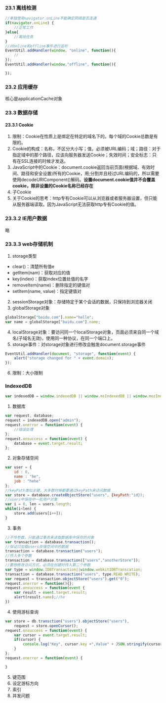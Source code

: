 ### 23.1 离线检测
```JavaScript
//单独使用navigator.onLine不能确定网络是否连通
if(navigator.onLine) {
    //正常工作
}else{
    //离线任务
}
//对online和offline事件进行监听
EventUtil.addHandler(window, "online", function(){
    //
});
EventUtil.addHandler(window,"offline", function(){

});
```
### 23.2 应用缓存
核心是applicationCache对象
### 23.3 数据存储
#### 23.3.1 Cookie
1. 限制：Cookie在性质上是绑定在特定的域名下的。每个域的Cookie总数是有限的。
2. Cookie的构成：名称，不区分大小写；值，必须被URL编码；域；路径：对于指定域中的那个路径，应该向服务器发送Cookie；失效时间；安全标志：只有在SSL连接的时候才发送。
3. JavaScript中的Cookie：document.cookie返回当前页面(根据域、有效时间、路径和安全设置)所有的Cookie，用;分割并且经过URL编码的，所以需要使用decodeURIComponent()解码。**设置document.cookie值并不会覆盖cookie，除非设置的Cookie名称已经存在**
4. 子Cookie
5. 关于Cookie的思考：http专有Cookie可以从浏览器或者服务器设置，但只能从服务器端读取。因为JavaScript无法获取http专有Cookie的值。

### 23.3.2 IE用户数据
略
### 23.3.3 web存储机制
1. storage类型
- clear()：清楚所有值e
- getItem(nam)：获取对应的值
- key(index)：获取index位置处值的名字
- removeItem(name)：删除指定的键值对
- setItem(name, value)：指定键值对
2. sessionStorage对象：存储特定于某个会话的数据，只保持到浏览器关闭
3. globalStorage对象
```JavaScript
globalStorage["baidu.com"].name="hello";
var name = globalStorage["baidu.com"].name;
```
4. localStorage对象：要访问同一个localStorage对象，页面必须来自同一个域名(子域名无效)，使用同一种协议，在同一个端口上。
5. storage事件：对storage对象进行修改会触发document.storage事件
```JavaScript
EventUtil.addHandler(document, "storage", function(event) {
    alert("storage changed for " + event.domain);
});
```
6. 限制：大小限制

### IndexedDB
```javascript
var indexedDB = window.indexedDB || window.msIndexedDB || window.mozIndexedDB || window.webkitIndexedDB;
```
1. 数据库
```JavaScript
var request, database;
request = indexedDB.open("admin");
request.onerror = function(event) {
    //错误处理
};
request.onsuccess = function(event) {
    database = event.target.result;
};
```
2. 对象存储空间
```javascript
var user = {
    id : 0,
    name : "he",
    job : "hehe"
};
//keyPath类似主键，大多数时候都要通过keyPath来访问数据
var store = database.createObjectStore("users", {keyPath:"id});
//users中保存中一批用户对象
var i = 0, len = users.length;
while(i<len) {
    store.add(users[i++]);
}
```
3. 事务
```javascript
//不传参数，只能通过事务来读取数据库中保存的对象
var transaction = database.transaction();
//保证只加载users存储空间中的数据
transaction = database.transaction("users");
//传入多个参数
transaction = database.transaction(["users","anotherStore"]);
//要想修改访问方式，必须在创建时传入第二个参数
var type = window.IDBTransaction||window.webkitIDBTranscation;
transaction = database.transaction("users", type.READ_WRITE);
var request = transaction.objectStore("users").get("0");
request.onerror = function(){};
request.onsuccess = function(event {
    var result = event.target.result;
    alert(result.name);//he
})
``` 
4. 使用游标查询
```JavaScript
var store = db.transction("users").objectStore("users"), 
    request = store.openCursor();
request.onsuccess = function(event) {
    var cursor = event.target.result;
    if(cursor) {
        console.log("Key", cursor.key +",Value" + JSON.stringify(cursor.value));
    }
};
request.onerror = function(event) {

}
```
5. 键范围 
6. 设定游标方向
7. 索引
8. 并发问题